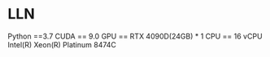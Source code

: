 # LLN
Python ==3.7
CUDA == 9.0
GPU == RTX 4090D(24GB) * 1
CPU == 16 vCPU Intel(R) Xeon(R) Platinum 8474C
